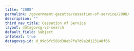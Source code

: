 ```yaml
---
title: "2008"
permalink: /government-gazette/cessation-of-service/2008/
description: ""
third_nav_title: Cessation of Service
layout: datagovsg-v2-search
default_field: Subject
infotext: true
datagovsg-id: d_09d6fc568d38ab7fa7d9a2d123148f66
---
```

